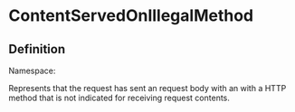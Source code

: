 #  ContentServedOnIllegalMethod

## Definition
Namespace: 

Represents that the request has sent an request body with an with a HTTP method that is not indicated for receiving request contents.

